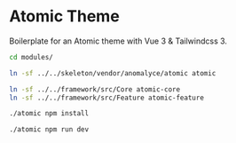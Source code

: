 # Atomic Theme
Boilerplate for an Atomic theme with Vue 3 & Tailwindcss 3.

```bash
cd modules/

ln -sf ../../skeleton/vendor/anomalyce/atomic atomic

ln -sf ../../framework/src/Core atomic-core
ln -sf ../../framework/src/Feature atomic-feature
```

```bash
./atomic npm install

./atomic npm run dev
```
